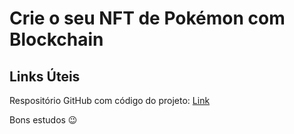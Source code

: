 # Crie o seu NFT de Pokémon com Blockchain

## Links Úteis
Respositório GitHub com código do projeto: [Link](https://github.com/digitalinnovationone/formacao-blockchain-dio/tree/main/Modulo%2003%20Desenvolvimento%20com%20Solidity/Curso%2003%20O%20mercado%20de%20blockchain%20e%20criptomoedas/Crie%20o%20seu%20NFT%20de%20Pokemon%20com%20Blockchain)

Bons estudos 😉
